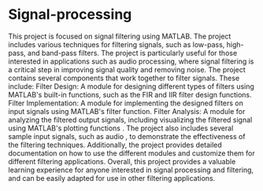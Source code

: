 # Signal-processing
This project is focused on signal filtering using MATLAB. 
The project includes various techniques for filtering signals,
such as low-pass, high-pass, and band-pass filters. 
The project is particularly useful for those interested in applications such as audio processing, 
where signal filtering is a critical step in improving signal quality and removing noise.
The project contains several components that work together to filter signals. These include:
Filter Design: A module for designing different types of filters using MATLAB's built-in functions, 
such as the FIR and IIR filter design functions.
Filter Implementation: A module for implementing the designed filters on input signals using MATLAB's filter function.
Filter Analysis: A module for analyzing the filtered output signals,
including visualizing the filtered signal using MATLAB's plotting functions .
The project also includes several sample input signals, such as audio , to demonstrate the effectiveness of the filtering techniques. 
Additionally, the project provides detailed documentation on how to use the different modules and customize them for different filtering applications.
Overall, this project provides a valuable learning experience for anyone interested in signal processing and filtering, 
and can be easily adapted for use in other filtering applications.
